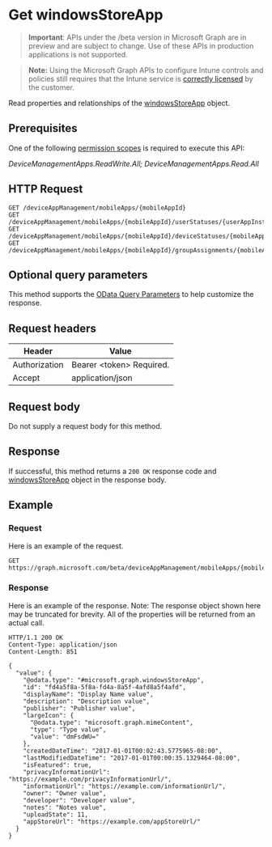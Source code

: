 ﻿# Get windowsStoreApp

> **Important**: APIs under the /beta version in Microsoft Graph are in preview and are subject to change. Use of these APIs in production applications is not supported.

> **Note:** Using the Microsoft Graph APIs to configure Intune controls and policies still requires that the Intune service is [correctly licensed](https://go.microsoft.com/fwlink/?linkid=839381) by the customer.

Read properties and relationships of the [windowsStoreApp](../resources/intune_apps_windowsstoreapp.md) object.
## Prerequisites
One of the following [permission scopes](https://developer.microsoft.com/en-us/graph/docs/authorization/permission_scopes) is required to execute this API:

*DeviceManagementApps.ReadWrite.All; DeviceManagementApps.Read.All*
## HTTP Request
<!-- {
  "blockType": "ignored"
}
-->
```http
GET /deviceAppManagement/mobileApps/{mobileAppId}
GET /deviceAppManagement/mobileApps/{mobileAppId}/userStatuses/{userAppInstallStatusId}/app/
GET /deviceAppManagement/mobileApps/{mobileAppId}/deviceStatuses/{mobileAppInstallStatusId}/app/
GET /deviceAppManagement/mobileApps/{mobileAppId}/groupAssignments/{mobileAppGroupAssignmentId}/app/
```

## Optional query parameters
This method supports the [OData Query Parameters](https://developer.microsoft.com/en-us/graph/docs/overview/query_parameters) to help customize the response.
## Request headers
|Header|Value|
|---|---|
|Authorization|Bearer &lt;token&gt; Required.|
|Accept|application/json|

## Request body
Do not supply a request body for this method.

## Response
If successful, this method returns a `200 OK` response code and [windowsStoreApp](../resources/intune_apps_windowsstoreapp.md) object in the response body.

## Example
### Request
Here is an example of the request.
```http
GET https://graph.microsoft.com/beta/deviceAppManagement/mobileApps/{mobileAppId}
```

### Response
Here is an example of the response. Note: The response object shown here may be truncated for brevity. All of the properties will be returned from an actual call.
```http
HTTP/1.1 200 OK
Content-Type: application/json
Content-Length: 851

{
  "value": {
    "@odata.type": "#microsoft.graph.windowsStoreApp",
    "id": "fd4a5f8a-5f8a-fd4a-8a5f-4afd8a5f4afd",
    "displayName": "Display Name value",
    "description": "Description value",
    "publisher": "Publisher value",
    "largeIcon": {
      "@odata.type": "microsoft.graph.mimeContent",
      "type": "Type value",
      "value": "dmFsdWU="
    },
    "createdDateTime": "2017-01-01T00:02:43.5775965-08:00",
    "lastModifiedDateTime": "2017-01-01T00:00:35.1329464-08:00",
    "isFeatured": true,
    "privacyInformationUrl": "https://example.com/privacyInformationUrl/",
    "informationUrl": "https://example.com/informationUrl/",
    "owner": "Owner value",
    "developer": "Developer value",
    "notes": "Notes value",
    "uploadState": 11,
    "appStoreUrl": "https://example.com/appStoreUrl/"
  }
}
```



